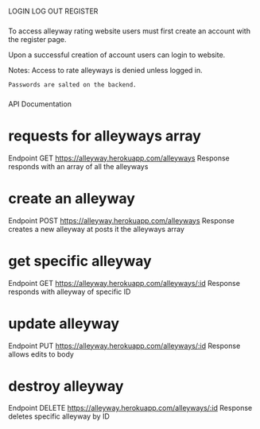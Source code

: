 ﻿###
LOGIN LOG OUT REGISTER
###

To access alleyway rating website users must first create an account with the register page.

Upon a successful creation of account users can login to website.

Notes:
    Access to rate alleyways is denied unless logged in.
    
    Passwords are salted on the backend.

###
API Documentation
###

# requests for alleyways array
Endpoint 
    GET https://alleyway.herokuapp.com/alleyways
Response
    responds with an array of all the alleyways

# create an alleyway
Endpoint
    POST https://alleyway.herokuapp.com/alleyways
Response
    creates a new alleyway at posts it the alleyways array

# get specific alleyway
Endpoint 
    GET https://alleyway.herokuapp.com/alleyways/:id
Response
    responds with alleyway of specific ID

# update alleyway
Endpoint 
    PUT https://alleyway.herokuapp.com/alleyways/:id
Response
    allows edits to body

# destroy alleyway
Endpoint 
    DELETE https://alleyway.herokuapp.com/alleyways/:id
Response
    deletes specific alleyway by ID


